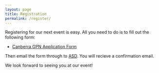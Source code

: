 ```yaml
---
layout: page
title: Registration
permalink: /register/
---
```



Registering for our next event is easy. All you need to do is to fill out the following form:

 * [Canberra GPN Application Form][gpn application]

Then email the form through to [ASD](mailto:asd.csps@defence.gov.au). You will recieve a confirmation email.


<!---
**REGISTRATIONS ARE CURRENTLY CLOSED**

To get the earliest notification on when registrations for our next event open, join our [mailing list][mail]!

You'll receive an email saying when registrations open. 
--->


[gpn application]:/static/doc/GPN_Application_Form.pdf

[mail]:https://docs.google.com/forms/viewform?bc=transparent&embedded=true&f=%2522Lucida%2BGrande%2522%252C%2522Lucida%2BSans%2BUnicode%2522%252CArial%252Csans-serif&hl=en_GB&htc=%2523666666&id=13nTEojQRFfwiSdH_F57uU39IeOvI2xKvVUz5ZOzsXdc&lc=%25230000cc&pli=1&tc=%2523000000&ttl=0
We look forward to seeing you at our event!
